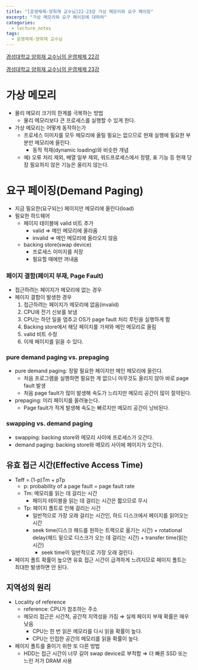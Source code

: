 ```yaml
---
title: "[운영체제-양희재 교수님]22-23강 가상 메모리와 요구 페이징"
excerpt: "가상 메모리와 요구 페이징에 대하여"
categories:
  - lecture_notes
tags:
  - 운영체제-양희재 교수님
---
```


[경성대학교 양희재 교수님의 운영체제 22강](http://www.kocw.net/home/cview.do?lid=87416cc6fc800337)

[경성대학교 양희재 교수님의 운영체제 23강](http://www.kocw.net/home/cview.do?lid=6b549519acd16186)

# 가상 메모리

- 물리 메모리 크기의 한계를 극복하는 방법
    - 물리 메모리보다 큰 프로세스를 실행할 수 있게 한다.
- 가상 메모리는 어떻게 동작하는가
    - 프로세스 이미지를 모두 메모리에 올릴 필요는 없으므로 현재 실행에 필요한 부분만 메모리에 올린다.
        - 동적 적재(dynamic loading)와 비슷한 개념
    - 예) 오류 처리 제외, 배열 일부 제외, 워드프로세스에서 정렬, 표 기능 등 현재 당장 필요하지 않은 기능은 올리지 않는다.

# 요구 페이징(Demand Paging)

- 지금 필요한(요구되는) 페이지만 메모리에 올린다(load)
- 필요한 하드웨어
    - 페이지 테이블에 valid 비트 추가
        - valid ⇒ 메인 메모리에 올라옴
        - invalid ⇒ 메인 메모리에 올라오지 않음
    - backing store(swap device)
        - 프로세스 이미지를 저장
        - 필요할 때에만 꺼내옴

### 페이지 결함(페이지 부재, Page Fault)

- 접근하려는 페이지가 메모리에 없는 경우
- 페이지 결함이 발생한 경우
    1. 접근하려는 페이지가 메모리에 없음(invalid) 
    2. CPU에 전기 신보를 보냄 
    3. CPU는 하던 일을 멈추고 OS가 page fault 처리 루틴을 실행하게 함
    4. Backing store에서 해당 페이지를 가져와 메인 메모리로 올림
    5. valid 비트 수정
    6. 이제 페이지를 읽을 수 있다.

### pure demand paging vs. prepaging

- pure demand paging: 정말 필요한 페이지만 메인 메모리에 올린다.
    - 처음 프로그램을 실행하면 필요한 게 없으니 아무것도 올리지 않아 바로 page fault 발생
    - 처음 page fault가 많이 발생해 속도가 느리지만 메모리 공간이 많이 절약된다.
- prepaging: 미리 페이지를 올려놓는다.
    - Page fault가 적게 발생해 속도는 빠르지만 메모리 공간이 낭비된다.

### swapping vs. demand paging

- swapping: backing store와 메모리 사이에 프로세스가 오간다.
- demand paging: backing store와 메모리 사이에 페이지가 오간다.

## 유효 접근 시간(Effective Access Time)

- Teff = (1-p)Tm + pTp
    - p: probability of a page fault = page fault rate
    - Tm: 메모리를 읽는 데 걸리는 시간
        - 페이지 테이블을 읽는 데 걸리는 시간은 짧으므로 무시
    - Tp: 페이지 폴트로 인해 걸리는 시간
        - 일반적으로 가장 오래 걸리는 시간인, 하드 디스크에서 페이지를 읽어오는 시간
        - seek time(디스크 헤드를 원하는 트랙으로 옮기는 시간) + rotational delay(헤드 밑으로 디스크가 오는 데 걸리는 시간) + transfer time(읽는 시간)
            - seek time이 일반적으로 가장 오래 걸린다.
- 페이지 폴트 확률이 높으면 유효 접근 시간이 급격하게 느려지므로 페이지 폴트는 최대한 발생하면 안 된다.

## 지역성의 원리

- Locality of reference
    - reference: CPU가 참조하는 주소
    - 메모리 접근은 시간적, 공간적 지역성을 가짐 ⇒ 실제 페이지 부재 확률은 매우 낮음
        - CPU는 한 번 읽은 메모리를 다시 읽을 확률이 높다.
        - CPU는 인접한 공간의 메모리를 읽을 확률이 높다.
- 페이지 폴트를 줄이기 위한 또 다른 방법
    - HDD는 접근 시간이 너무 길어 swap device로 부적합 
    ⇒ 더 빠른 SSD 또는 느린 저가 DRAM 사용